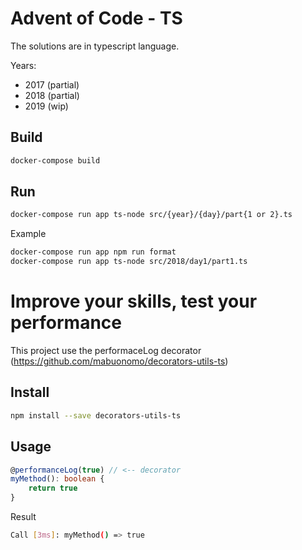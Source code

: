 Advent of Code - TS
===================

The solutions are in typescript language.

Years:
* 2017 (partial)
* 2018 (partial)
* 2019 (wip)

## Build
```bash
docker-compose build
```

## Run
```bash
docker-compose run app ts-node src/{year}/{day}/part{1 or 2}.ts
```
Example
```bash
docker-compose run app npm run format
docker-compose run app ts-node src/2018/day1/part1.ts
```


# Improve your skills, test your performance
This project use the performaceLog decorator (https://github.com/mabuonomo/decorators-utils-ts)

## Install

```bash
npm install --save decorators-utils-ts
```   

## Usage

```ts
@performanceLog(true) // <-- decorator
myMethod(): boolean {
    return true
}
```
Result
```bash
Call [3ms]: myMethod() => true
```
